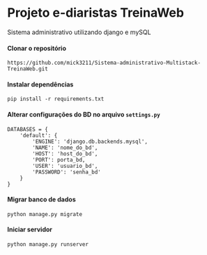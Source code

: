 # Projeto e-diaristas TreinaWeb

Sistema administrativo utilizando django e mySQL

#### Clonar o repositório

`https://github.com/mick3211/Sistema-administrativo-Multistack-TreinaWeb.git`

#### Instalar dependências

`pip install -r requirements.txt`

#### Alterar configurações do BD no arquivo `settings.py`

```
DATABASES = {
    'default': {
        'ENGINE': 'django.db.backends.mysql',
        'NAME': 'nome_do_bd',
        'HOST': 'host_do_bd',
        'PORT': porta_bd,
        'USER': 'usuario_bd',
        'PASSWORD': 'senha_bd'
    }
}
```

#### Migrar banco de dados

`python manage.py migrate`

#### Iniciar servidor

`python manage.py runserver`
